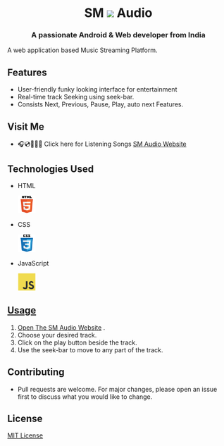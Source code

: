 
<h1 align="center">SM <img src="https://i.postimg.cc/vZGTFVyq/record-8329-512.gif" width=100 /> Audio</h1>
<h3 align="center">A passionate Android & Web developer from India</h3>
A web application based Music Streaming Platform.

## Features
- User-friendly funky looking interface for entertainment
- Real-time track Seeking using seek-bar.
- Consists Next, Previous, Pause, Play, auto next Features.

## Visit Me

- 🎧💿🎵🎼🎶 Click here for Listening Songs <a href="https://smaudio.netlify.app/" target="_blank">SM Audio Website</a>


## Technologies Used

- HTML<p align="left"> 
<a href="https://www.w3.org/html/" target="_blank" rel="noreferrer"> <img src="https://raw.githubusercontent.com/devicons/devicon/master/icons/html5/html5-original-wordmark.svg" alt="html5" width="40" height="40"/> </a></p>
- CSS<p align="left"> 
<a href="https://www.w3schools.com/css/" target="_blank" rel="noreferrer"> <img src="https://raw.githubusercontent.com/devicons/devicon/master/icons/css3/css3-original-wordmark.svg" alt="css3" width="40" height="40"/> </a></p>
- JavaScript<p align="left"> 
<a href="https://developer.mozilla.org/en-US/docs/Web/JavaScript" target="_blank" rel="noreferrer"> <img src="https://raw.githubusercontent.com/devicons/devicon/master/icons/javascript/javascript-original.svg" alt="javascript" width="40" height="40"/></p>

## Usage

1. Open The <a href="https://smaudio.netlify.app/" target="_blank">SM Audio Website</a> .
2. Choose your desired track.
3. Click on the play button beside the track.
4. Use the seek-bar to move to any part of the track.


## Contributing
- Pull requests are welcome. For major changes, please open an issue first to discuss what you would like to change.

## License
[MIT License](LICENSE)
